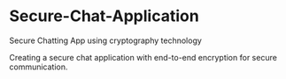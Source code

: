 # Secure-Chat-Application
Secure Chatting App using cryptography technology

Creating a secure chat application with end-to-end encryption for secure communication.
